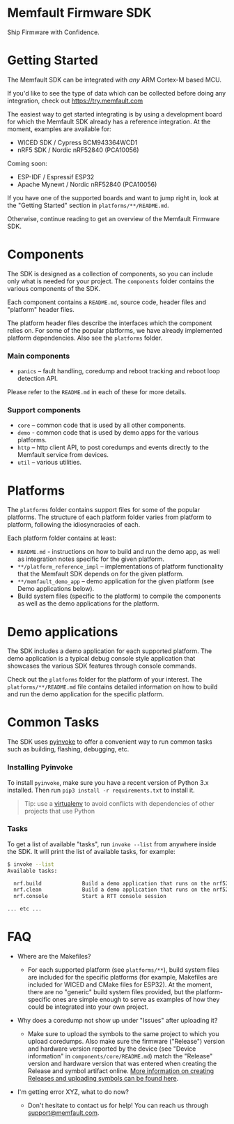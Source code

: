 # Memfault Firmware SDK

Ship Firmware with Confidence.

# Getting Started

The Memfault SDK can be integrated with _any_ ARM Cortex-M based MCU.

If you'd like to see the type of data which can be collected before doing any
integration, check out https://try.memfault.com

The easiest way to get started integrating is by using a development board for
which the Memfault SDK already has a reference integration. At the moment,
examples are available for:

- WICED SDK / Cypress BCM943364WCD1
- nRF5 SDK / Nordic nRF52840 (PCA10056)

Coming soon:

- ESP-IDF / Espressif ESP32
- Apache Mynewt / Nordic nRF52840 (PCA10056)

If you have one of the supported boards and want to jump right in, look at the
"Getting Started" section in `platforms/**/README.md`.

Otherwise, continue reading to get an overview of the Memfault Firmware SDK.

# Components

The SDK is designed as a collection of components, so you can include only what
is needed for your project. The `components` folder contains the various
components of the SDK.

Each component contains a `README.md`, source code, header files and "platform"
header files.

The platform header files describe the interfaces which the component relies on.
For some of the popular platforms, we have already implemented platform
dependencies. Also see the `platforms` folder.

### Main components

- `panics` – fault handling, coredump and reboot tracking and reboot loop
  detection API.

Please refer to the `README.md` in each of these for more details.

### Support components

- `core` – common code that is used by all other components.
- `demo` - common code that is used by demo apps for the various platforms.
- `http` – http client API, to post coredumps and events directly to the
  Memfault service from devices.
- `util` – various utilities.

# Platforms

The `platforms` folder contains support files for some of the popular platforms.
The structure of each platform folder varies from platform to platform,
following the idiosyncracies of each.

Each platform folder contains at least:

- `README.md` - instructions on how to build and run the demo app, as well as
  integration notes specific for the given platform.
- `**/platform_reference_impl` – implementations of platform functionality that
  the Memfault SDK depends on for the given platform.
- `**/memfault_demo_app` – demo application for the given platform (see Demo
  applications below).
- Build system files (specific to the platform) to compile the components as
  well as the demo applications for the platform.

# Demo applications

The SDK includes a demo application for each supported platform. The demo
application is a typical debug console style application that showcases the
various SDK features through console commands.

Check out the `platforms` folder for the platform of your interest. The
`platforms/**/README.md` file contains detailed information on how to build and
run the demo application for the specific platform.

# Common Tasks

The SDK uses [pyinvoke] to offer a convenient way to run common tasks such as
building, flashing, debugging, etc.

### Installing Pyinvoke

To install `pyinvoke`, make sure you have a recent version of Python 3.x
installed. Then run `pip3 install -r requirements.txt` to install it.

> Tip: use a [virtualenv] to avoid conflicts with dependencies of other projects
> that use Python

[pyinvoke]: https://www.pyinvoke.org
[virtualenv]:
  https://packaging.python.org/tutorials/installing-packages/#creating-virtual-environments

### Tasks

To get a list of available "tasks", run `invoke --list` from anywhere inside the
SDK. It will print the list of available tasks, for example:

```bash
$ invoke --list
Available tasks:

  nrf.build             Build a demo application that runs on the nrf52
  nrf.clean             Build a demo application that runs on the nrf52
  nrf.console           Start a RTT console session

... etc ...
```

# FAQ

- Where are the Makefiles?

  - For each supported platform (see `platforms/**`), build system files are
    included for the specific platforms (for example, Makefiles are included for
    WICED and CMake files for ESP32). At the moment, there are no "generic"
    build system files provided, but the platform-specific ones are simple
    enough to serve as examples of how they could be integrated into your own
    project.

- Why does a coredump not show up under "Issues" after uploading it?

  - Make sure to upload the symbols to the same project to which you upload
    coredumps. Also make sure the firmware ("Release") version and hardware
    version reported by the device (see "Device information" in
    `components/core/README.md`) match the "Release" version and hardware
    version that was entered when creating the Release and symbol artifact
    online.
    [More information on creating Releases and uploading symbols can be found here](https://www.notion.so/memfault/Releasing-Firmware-UI-eb9499017e86432fa75e8b78dfc17891).

- I'm getting error XYZ, what to do now?

  - Don't hesitate to contact us for help! You can reach us through
    [support@memfault.com](mailto:support@memfault.com).
